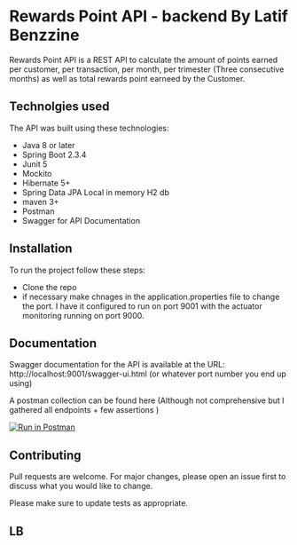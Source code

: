 # Rewards Point API - backend By Latif Benzzine

Rewards Point API is a REST API to calculate the amount of points earned per customer, per transaction, per month, per trimester (Three consecutive months) as well as total rewards point earneed by the Customer.

## Technolgies used

The API was built using these technologies:

 - Java 8 or later
- Spring Boot 2.3.4
 - Junit 5
- Mockito
 - Hibernate 5+
- Spring Data JPA
Local in memory H2 db
- maven 3+
- Postman
- Swagger for API Documentation

## Installation

To run the project follow these steps:
  - Clone the repo
- if necessary make chnages in the application.properties file to change the port.
I have it configured to run on port 9001 with the actuator monitoring running on port 9000.

## Documentation

Swagger documentation for the API is available at the URL:
http://localhost:9001/swagger-ui.html (or whatever port number you end up using)



A postman collection can be found here (Although not comprehensive but I gathered all endpoints + few assertions )

[![Run in Postman](https://run.pstmn.io/button.svg)](https://app.getpostman.com/run-collection/64811d0f24b02d01e966)



## Contributing
Pull requests are welcome. For major changes, please open an issue first to discuss what you would like to change.

Please make sure to update tests as appropriate.

## LB